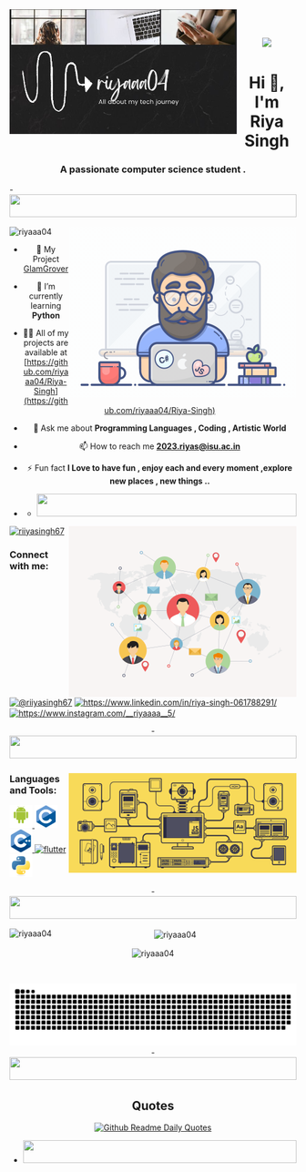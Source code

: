 <img align="left" alt="Coding" width="400" src="https://github.com/riyaaa04/riyaaa04/blob/main/canvaimage.jpeg">

<h1 align="center">
    <img src="https://readme-typing-svg.herokuapp.com/?font=Righteous&size=35&center=true&vCenter=true&width=500&height=70&duration=5000&lines=Welcome+to+my+GitHub!;" />
</h1>
<h1 align="center">Hi 👋, I'm Riya Singh</h1>
<h3 align="center">A passionate computer science student .</h3>
- <img src="https://i.imgur.com/dBaSKWF.gif" height="40" width="100%">
<div align="center">
<img align="right" alt="Coding" width="400" src="https://github.com/riyaaa04/riyaaa04/blob/main/programmer.gif">



<p align="left"> <img src="https://komarev.com/ghpvc/?username=riyaaa04&label=Profile%20views&color=0e75b6&style=flat" alt="riyaaa04" /> </p>


- 🔭 My Project [GlamGrover](https://www.appsheet.com/newshortcut/8d42283d-37d4-4844-a1c2-cc9f1ac01484)

- 🌱 I’m currently learning **Python**

- 👨‍💻 All of my projects are available at [https://github.com/riyaaa04/Riya-Singh](https://github.com/riyaaa04/Riya-Singh)

- 💬 Ask me about **Programming Languages , Coding , Artistic World**

- 📫 How to reach me **2023.riyas@isu.ac.in**

- ⚡ Fun fact **I Love to have fun , enjoy each and every moment ,explore new places , new things ..**
- - <img src="https://i.imgur.com/dBaSKWF.gif" height="40" width="100%">
<div align="center">
    <img align="right" alt="Coding" width="400" src="https://github.com/riyaaa04/riyaaa04/blob/main/network.gif">

<p align="left"> <a href="https://twitter.com/riiyasingh67" target="blank"><img src="https://img.shields.io/twitter/follow/riiyasingh67?logo=twitter&style=for-the-badge" alt="riiyasingh67" /></a> </p>

<h3 align="left">Connect with me:</h3>
<p align="left">
    <a href="https://twitter.com/riiyasingh67" target="blank"><img align="center" src="https://raw.githubusercontent.com/rahuldkjain/github-profile-readme-generator/master/src/images/icons/Social/twitter.svg" alt="@riiyasingh67" height="30" width="40" /></a>
<a href="https://linkedin.com/in/https://www.linkedin.com/in/riya-singh-061788291/" target="blank"><img align="center" src="https://raw.githubusercontent.com/rahuldkjain/github-profile-readme-generator/master/src/images/icons/Social/linked-in-alt.svg" alt="https://www.linkedin.com/in/riya-singh-061788291/" height="30" width="40" /></a>
<a href="https://instagram.com/https://www.instagram.com/__riyaaaa__5/" target="blank"><img align="center" src="https://raw.githubusercontent.com/rahuldkjain/github-profile-readme-generator/master/src/images/icons/Social/instagram.svg" alt="https://www.instagram.com/__riyaaaa__5/" height="30" width="40" /></a>
</p>
- <img src="https://i.imgur.com/dBaSKWF.gif" height="40" width="100%">
<div align="center">
<img align="right" alt="Coding" width="400" src="https://github.com/riyaaa04/riyaaa04/blob/main/tools.gif">


<h3 align="left">Languages and Tools:</h3>
<p align="left"> <a href="https://developer.android.com" target="_blank" rel="noreferrer"> <img src="https://raw.githubusercontent.com/devicons/devicon/master/icons/android/android-original-wordmark.svg" alt="android" width="40" height="40"/> </a> <a href="https://www.cprogramming.com/" target="_blank" rel="noreferrer"> <img src="https://raw.githubusercontent.com/devicons/devicon/master/icons/c/c-original.svg" alt="c" width="40" height="40"/> </a> <a href="https://www.w3schools.com/cpp/" target="_blank" rel="noreferrer"> <img src="https://raw.githubusercontent.com/devicons/devicon/master/icons/cplusplus/cplusplus-original.svg" alt="cplusplus" width="40" height="40"/> </a> <a href="https://flutter.dev" target="_blank" rel="noreferrer"> <img src="https://www.vectorlogo.zone/logos/flutterio/flutterio-icon.svg" alt="flutter" width="40" height="40"/> </a> <a href="https://www.python.org" target="_blank" rel="noreferrer"> <img src="https://raw.githubusercontent.com/devicons/devicon/master/icons/python/python-original.svg" alt="python" width="40" height="40"/> </a> </p>
- <img src="https://i.imgur.com/dBaSKWF.gif" height="40" width="100%">
<div align="center">

<p><img align="left" src="https://github-readme-stats.vercel.app/api/top-langs?username=riyaaa04&show_icons=true&locale=en&layout=compact" alt="riyaaa04" /></p>

<p>&nbsp;<img align="center" src="https://github-readme-stats.vercel.app/api?username=riyaaa04&show_icons=true&locale=en" alt="riyaaa04" /></p>

<p><img align="center" src="https://github-readme-streak-stats.herokuapp.com/?user=riyaaa04&" alt="riyaaa04" /></p>
<br>
<p align="center">
  <img alt="snake eating my contributions" src="https://raw.githubusercontent.com/salesp07/salesp07/output/github-contribution-grid-snake.svg" />
- <img src="https://i.imgur.com/dBaSKWF.gif" height="40" width="100%">
<div align="center">
</div>


<div align="center">
  <h2> Quotes </h2>

<div align="center">
    
</p>


[![Github Readme Daily Quotes](https://readme-daily-quotes.vercel.app/api?theme=vue)](https://github.com/cheehwatang/github-readme-daily-quotes)
- <img src="https://i.imgur.com/dBaSKWF.gif" height="40" width="100%">
<div align="center">

